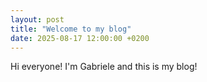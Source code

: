 ```yaml
---
layout: post
title: "Welcome to my blog"
date: 2025-08-17 12:00:00 +0200
---
```


Hi everyone!
I'm Gabriele and this is my blog!
